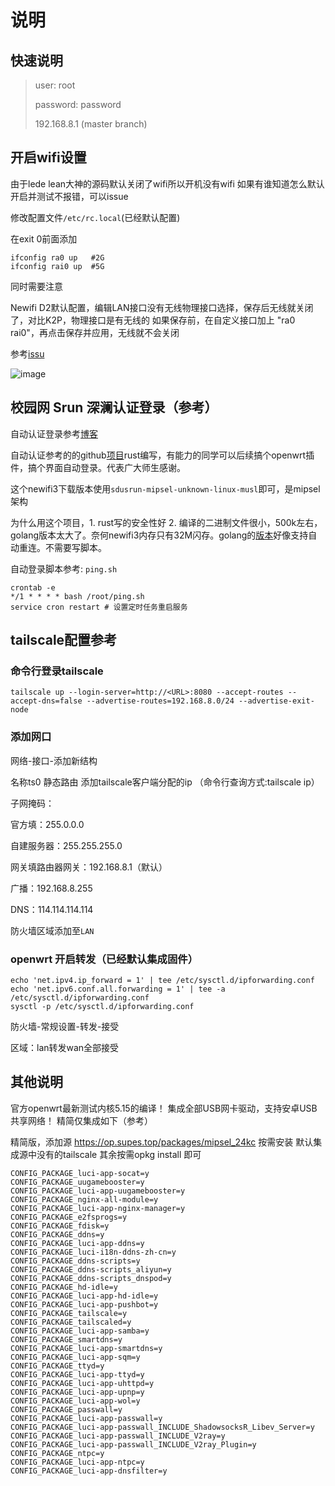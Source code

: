 # 说明

## 快速说明
> user: root
> 
> password: password
> 
> 192.168.8.1 (master branch)

## 开启wifi设置
由于lede lean大神的源码默认关闭了wifi所以开机没有wifi
如果有谁知道怎么默认开启并测试不报错，可以issue

修改配置文件`/etc/rc.local`(已经默认配置)

在exit 0前面添加

```shell
ifconfig ra0 up   #2G
ifconfig rai0 up  #5G
```

同时需要注意

Newifi D2默认配置，编辑LAN接口没有无线物理接口选择，保存后无线就关闭了，对比K2P，物理接口是有无线的
如果保存前，在自定义接口加上 "ra0 rai0"，再点击保存并应用，无线就不会关闭

参考[issu](https://github.com/coolsnowwolf/lede/issues/8259)



![image](https://user-images.githubusercontent.com/8328013/141735800-bc5751af-7e19-44bc-b9c3-1d9f13eada4f.png)

## 校园网 Srun 深澜认证登录（参考）

自动认证登录参考[博客](https://blog.csdn.net/qq248606117/article/details/125144699)

自动认证参考的的github[项目](https://github.com/zu1k/sdusrun)rust编写，有能力的同学可以后续搞个openwrt插件，搞个界面自动登录。代表广大师生感谢。

这个newifi3下载版本使用`sdusrun-mipsel-unknown-linux-musl`即可，是mipsel架构

为什么用这个项目，1. rust写的安全性好 2. 编译的二进制文件很小，500k左右，golang版本太大了。奈何newifi3内存只有32M闪存。golang的[版本](https://github.com/hstable/SRUN_LOGIN)好像支持自动重连。不需要写脚本。

自动登录脚本参考: `ping.sh`

```shell
crontab -e
*/1 * * * * bash /root/ping.sh
service cron restart # 设置定时任务重启服务
```



## tailscale配置参考

### 命令行登录tailscale

```shell
tailscale up --login-server=http://<URL>:8080 --accept-routes --accept-dns=false --advertise-routes=192.168.8.0/24 --advertise-exit-node
```

### 添加网口

网络-接口-添加新结构

名称ts0 静态路由 添加tailscale客户端分配的ip （命令行查询方式:tailscale ip）

子网掩码：

官方填：255.0.0.0

自建服务器：255.255.255.0

网关填路由器网关：192.168.8.1（默认）

广播：192.168.8.255

DNS：114.114.114.114

防火墙区域添加至`LAN`

### openwrt 开启转发（已经默认集成固件）

```shell
echo 'net.ipv4.ip_forward = 1' | tee /etc/sysctl.d/ipforwarding.conf
echo 'net.ipv6.conf.all.forwarding = 1' | tee -a /etc/sysctl.d/ipforwarding.conf
sysctl -p /etc/sysctl.d/ipforwarding.conf
```

防火墙-常规设置-转发-接受

区域：lan转发wan全部接受



## 其他说明

官方openwrt最新测试内核5.15的编译！
集成全部USB网卡驱动，支持安卓USB共享网络！
精简仅集成如下（参考）

精简版，添加源 https://op.supes.top/packages/mipsel_24kc
按需安装
默认集成源中没有的tailscale
其余按需opkg install 即可

```shell
CONFIG_PACKAGE_luci-app-socat=y
CONFIG_PACKAGE_uugamebooster=y
CONFIG_PACKAGE_luci-app-uugamebooster=y
CONFIG_PACKAGE_nginx-all-module=y
CONFIG_PACKAGE_luci-app-nginx-manager=y
CONFIG_PACKAGE_e2fsprogs=y
CONFIG_PACKAGE_fdisk=y
CONFIG_PACKAGE_ddns=y
CONFIG_PACKAGE_luci-app-ddns=y
CONFIG_PACKAGE_luci-i18n-ddns-zh-cn=y
CONFIG_PACKAGE_ddns-scripts=y
CONFIG_PACKAGE_ddns-scripts_aliyun=y
CONFIG_PACKAGE_ddns-scripts_dnspod=y
CONFIG_PACKAGE_hd-idle=y
CONFIG_PACKAGE_luci-app-hd-idle=y
CONFIG_PACKAGE_luci-app-pushbot=y
CONFIG_PACKAGE_tailscale=y
CONFIG_PACKAGE_tailscaled=y
CONFIG_PACKAGE_luci-app-samba=y
CONFIG_PACKAGE_smartdns=y
CONFIG_PACKAGE_luci-app-smartdns=y
CONFIG_PACKAGE_luci-app-sqm=y
CONFIG_PACKAGE_ttyd=y
CONFIG_PACKAGE_luci-app-ttyd=y
CONFIG_PACKAGE_luci-app-uhttpd=y
CONFIG_PACKAGE_luci-app-upnp=y
CONFIG_PACKAGE_luci-app-wol=y
CONFIG_PACKAGE_passwall=y
CONFIG_PACKAGE_luci-app-passwall=y
CONFIG_PACKAGE_luci-app-passwall_INCLUDE_ShadowsocksR_Libev_Server=y
CONFIG_PACKAGE_luci-app-passwall_INCLUDE_V2ray=y
CONFIG_PACKAGE_luci-app-passwall_INCLUDE_V2ray_Plugin=y
CONFIG_PACKAGE_ntpc=y
CONFIG_PACKAGE_luci-app-ntpc=y
CONFIG_PACKAGE_luci-app-dnsfilter=y
```
